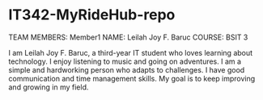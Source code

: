 # IT342-MyRideHub-repo


TEAM MEMBERS:
Member1
NAME: Leilah Joy F. Baruc
COURSE: BSIT 3

I am Leilah Joy F. Baruc, a third-year IT student who loves learning about technology. I enjoy listening to music and going on adventures. I am a simple and hardworking person who adapts to challenges. I have good communication and time management skills. My goal is to keep improving and growing in my field.